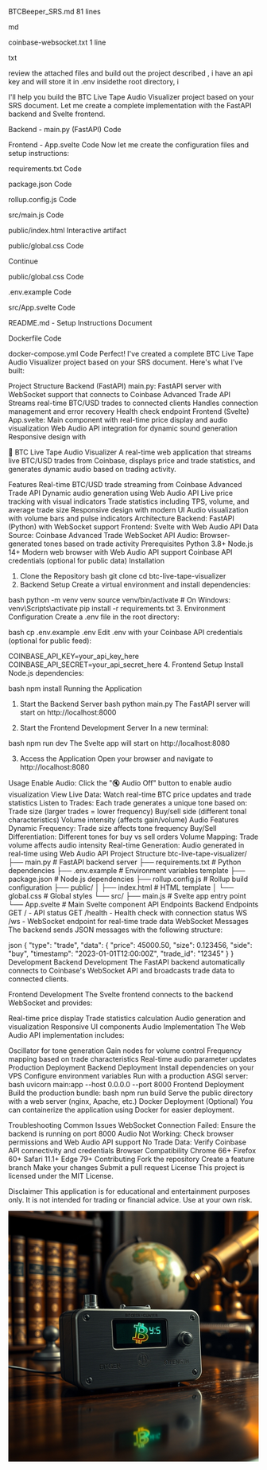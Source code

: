 

BTCBeeper_SRS.md
81 lines

md


coinbase-websocket.txt
1 line

txt

review the attached files and build out the project described ,  i have an api key and will store it in .env insidethe root directory, i

I'll help you build the BTC Live Tape Audio Visualizer project based on your SRS document. Let me create a complete implementation with the FastAPI backend and Svelte frontend.


Backend - main.py (FastAPI)
Code 

Frontend - App.svelte
Code 
Now let me create the configuration files and setup instructions:


requirements.txt
Code 

package.json
Code 

rollup.config.js
Code 

src/main.js
Code 

public/index.html
Interactive artifact 

public/global.css
Code 



Continue


public/global.css
Code 

.env.example
Code 

src/App.svelte
Code 

README.md - Setup Instructions
Document 

Dockerfile
Code 

docker-compose.yml
Code 
Perfect! I've created a complete BTC Live Tape Audio Visualizer project based on your SRS document. Here's what I've built:

Project Structure
Backend (FastAPI)
main.py: FastAPI server with WebSocket support that connects to Coinbase Advanced Trade API
Streams real-time BTC/USD trades to connected clients
Handles connection management and error recovery
Health check endpoint
Frontend (Svelte)
App.svelte: Main component with real-time price display and audio visualization
Web Audio API integration for dynamic sound generation
Responsive design with



🎵 BTC Live Tape Audio Visualizer
A real-time web application that streams live BTC/USD trades from Coinbase, displays price and trade statistics, and generates dynamic audio based on trading activity.

Features
Real-time BTC/USD trade streaming from Coinbase Advanced Trade API
Dynamic audio generation using Web Audio API
Live price tracking with visual indicators
Trade statistics including TPS, volume, and average trade size
Responsive design with modern UI
Audio visualization with volume bars and pulse indicators
Architecture
Backend: FastAPI (Python) with WebSocket support
Frontend: Svelte with Web Audio API
Data Source: Coinbase Advanced Trade WebSocket API
Audio: Browser-generated tones based on trade activity
Prerequisites
Python 3.8+
Node.js 14+
Modern web browser with Web Audio API support
Coinbase API credentials (optional for public data)
Installation
1. Clone the Repository
bash
git clone <repository-url>
cd btc-live-tape-visualizer
2. Backend Setup
Create a virtual environment and install dependencies:

bash
python -m venv venv
source venv/bin/activate  # On Windows: venv\Scripts\activate
pip install -r requirements.txt
3. Environment Configuration
Create a .env file in the root directory:

bash
cp .env.example .env
Edit .env with your Coinbase API credentials (optional for public feed):

COINBASE_API_KEY=your_api_key_here
COINBASE_API_SECRET=your_api_secret_here
4. Frontend Setup
Install Node.js dependencies:

bash
npm install
Running the Application
1. Start the Backend Server
bash
python main.py
The FastAPI server will start on http://localhost:8000

2. Start the Frontend Development Server
In a new terminal:

bash
npm run dev
The Svelte app will start on http://localhost:8080

3. Access the Application
Open your browser and navigate to http://localhost:8080

Usage
Enable Audio: Click the "🔇 Audio Off" button to enable audio visualization
View Live Data: Watch real-time BTC price updates and trade statistics
Listen to Trades: Each trade generates a unique tone based on:
Trade size (larger trades = lower frequency)
Buy/sell side (different tonal characteristics)
Volume intensity (affects gain/volume)
Audio Features
Dynamic Frequency: Trade size affects tone frequency
Buy/Sell Differentiation: Different tones for buy vs sell orders
Volume Mapping: Trade volume affects audio intensity
Real-time Generation: Audio generated in real-time using Web Audio API
Project Structure
btc-live-tape-visualizer/
├── main.py                 # FastAPI backend server
├── requirements.txt        # Python dependencies
├── .env.example           # Environment variables template
├── package.json           # Node.js dependencies
├── rollup.config.js       # Rollup build configuration
├── public/
│   ├── index.html         # HTML template
│   └── global.css         # Global styles
└── src/
    ├── main.js            # Svelte app entry point
    └── App.svelte         # Main Svelte component
API Endpoints
Backend Endpoints
GET / - API status
GET /health - Health check with connection status
WS /ws - WebSocket endpoint for real-time trade data
WebSocket Messages
The backend sends JSON messages with the following structure:

json
{
  "type": "trade",
  "data": {
    "price": 45000.50,
    "size": 0.123456,
    "side": "buy",
    "timestamp": "2023-01-01T12:00:00Z",
    "trade_id": "12345"
  }
}
Development
Backend Development
The FastAPI backend automatically connects to Coinbase's WebSocket API and broadcasts trade data to connected clients.

Frontend Development
The Svelte frontend connects to the backend WebSocket and provides:

Real-time price display
Trade statistics calculation
Audio generation and visualization
Responsive UI components
Audio Implementation
The Web Audio API implementation includes:

Oscillator for tone generation
Gain nodes for volume control
Frequency mapping based on trade characteristics
Real-time audio parameter updates
Production Deployment
Backend Deployment
Install dependencies on your VPS
Configure environment variables
Run with a production ASGI server:
bash
uvicorn main:app --host 0.0.0.0 --port 8000
Frontend Deployment
Build the production bundle:
bash
npm run build
Serve the public directory with a web server (nginx, Apache, etc.)
Docker Deployment (Optional)
You can containerize the application using Docker for easier deployment.

Troubleshooting
Common Issues
WebSocket Connection Failed: Ensure the backend is running on port 8000
Audio Not Working: Check browser permissions and Web Audio API support
No Trade Data: Verify Coinbase API connectivity and credentials
Browser Compatibility
Chrome 66+
Firefox 60+
Safari 11.1+
Edge 79+
Contributing
Fork the repository
Create a feature branch
Make your changes
Submit a pull request
License
This project is licensed under the MIT License.

Disclaimer
This application is for educational and entertainment purposes only. It is not intended for trading or financial advice. Use at your own risk.

![BTCBeeper](data/images/BTCBeeper.jpg)

